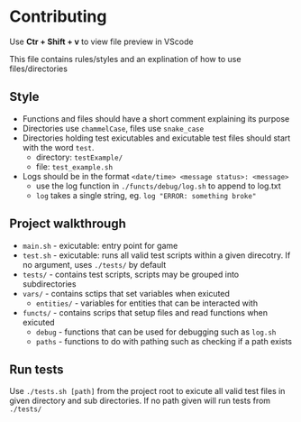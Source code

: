 # Contributing

Use **Ctr + Shift + v** to view file preview in VScode

This file contains rules/styles and an explination of how to use files/directories

## Style

- Functions and files should have a short comment explaining its purpose
- Directories use `chammelCase`, files use `snake_case`
- Directories holding test exicutables and exicutable test files should start with the word `test`.
    + directory: `testExample/`
    + file: `test_example.sh`
- Logs should be in the format `<date/time> <message status>: <message>` 
    + use the log function in `./functs/debug/log.sh` to append to log.txt
    + `log` takes a single string, eg. `log "ERROR: something broke"`


## Project walkthrough

- `main.sh` - exicutable: entry point for game
- `test.sh` - exicutable: runs all valid test scripts within a given direcotry. If no argument, uses `./tests/` by default 
- `tests/` - contains test scripts, scripts may be grouped into subdirectories
- `vars/` - contains sctips that set variables when exicuted
    + `entities/` - variables for entities that can be interacted with
- `functs/` - contains scrips that setup files and read functions when exicuted
    + `debug` - functions that can be used for debugging such as `log.sh`
    + `paths` - functions to do with pathing such as checking if a path exists


## Run tests

Use `./tests.sh [path]` from the project root to exicute all valid test files in given directory and sub directories. If no path given will run tests from `./tests/`
